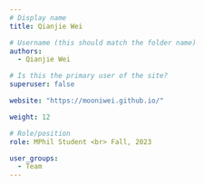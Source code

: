 ```yaml
---
# Display name
title: Qianjie Wei

# Username (this should match the folder name)
authors:
  - Qianjie Wei

# Is this the primary user of the site?
superuser: false

website: "https://mooniwei.github.io/"

weight: 12

# Role/position
role: MPhil Student <br> Fall, 2023

user_groups:
  - Team
---
```

